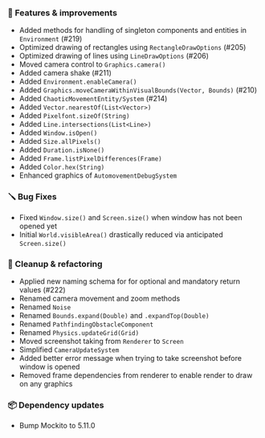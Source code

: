 ### 🚀 Features & improvements

- Added methods for handling of singleton components and entities in `Environment` (#219)
- Optimized drawing of rectangles using `RectangleDrawOptions` (#205)
- Optimized drawing of lines using `LineDrawOptions` (#206)
- Moved camera control to `Graphics.camera()`
- Added  camera shake (#211)
- Added `Environment.enableCamera()`
- Added `Graphics.moveCameraWithinVisualBounds(Vector, Bounds)` (#210)
- Added `ChaoticMovementEntity/System` (#214)
- Added `Vector.nearestOf(List<Vector>)`
- Added `Pixelfont.sizeOf(String)`
- Added `Line.intersections(List<Line>)`
- Added `Window.isOpen()`
- Added `Size.allPixels()`
- Added `Duration.isNone()`
- Added `Frame.listPixelDifferences(Frame)`
- Added `Color.hex(String)`
- Enhanced graphics of `AutomovementDebugSystem`

### 🪛 Bug Fixes

- Fixed `Window.size()` and `Screen.size()` when window has not been opened yet
- Initial `World.visibleArea()` drastically reduced via anticipated `Screen.size()`

### 🧽 Cleanup & refactoring

- Applied new naming schema for for optional and mandatory return values (#222)
- Renamed camera movement and zoom methods
- Renamed `Noise`
- Renamed `Bounds.expand(Double)` and `.expandTop(Double)`
- Renamed `PathfindingObstacleComponent`
- Renamed `Physics.updateGrid(Grid)`
- Moved screenshot taking from `Renderer` to `Screen`
- Simplified `CameraUpdateSystem`
- Added better error message when trying to take screenshot before window is opened
- Removed frame dependencies from renderer to enable render to draw on any graphics

### 📦 Dependency updates

- Bump Mockito to 5.11.0